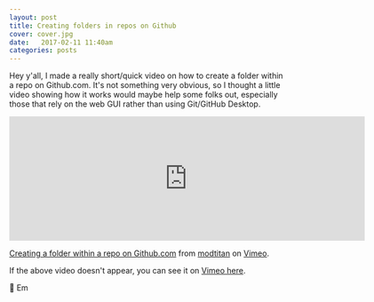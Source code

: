 ```yaml
---
layout: post
title: Creating folders in repos on Github
cover: cover.jpg
date:   2017-02-11 11:40am
categories: posts
---
```


Hey y'all, I made a really short&#47;quick video on how to create a folder within a repo on Github.com. It's not something very obvious, so I thought a little video showing how it works would maybe help some folks out, especially those that rely on the web GUI rather than using Git&#47;GitHub Desktop.

<iframe src="https://player.vimeo.com/video/203605105" width="640" height="224" frameborder="0" webkitallowfullscreen mozallowfullscreen allowfullscreen></iframe>
<p><a href="https://vimeo.com/203605105">Creating a folder within a repo on Github.com</a> from <a href="https://vimeo.com/modtitan">modtitan</a> on <a href="https://vimeo.com">Vimeo</a>.</p>

If the above video doesn't appear, you can see it on [Vimeo here](https://vimeo.com/203605105).

💖 Em